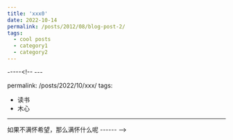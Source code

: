 ```yaml
---
title: 'xxx0'
date: 2022-10-14
permalink: /posts/2012/08/blog-post-2/
tags:
  - cool posts
  - category1
  - category2
---
```


-----<!-- ---

permalink: /posts/2022/10/xxx/
tags:
  - 读书
  - 木心
---

如果不满怀希望，那么满怀什么呢
------ -->